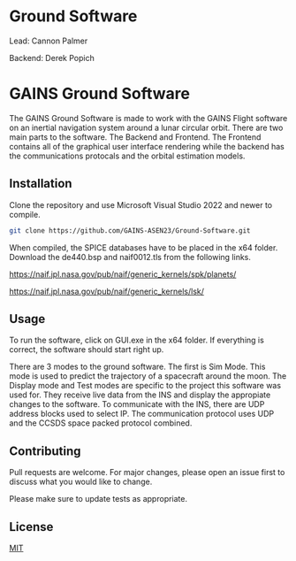 # Ground Software

Lead: Cannon Palmer

Backend: Derek Popich


# GAINS Ground Software

The GAINS Ground Software is made to work with the GAINS Flight software on an inertial navigation system around a lunar circular orbit. There are two main parts to the software. The Backend and Frontend. The Frontend contains all of the graphical user interface rendering while the backend has the communications protocals and the orbital estimation models. 

## Installation

Clone the repository and use Microsoft Visual Studio 2022 and newer to compile.

```bash
git clone https://github.com/GAINS-ASEN23/Ground-Software.git
```

When compiled, the SPICE databases have to be placed in the x64 folder. Download the de440.bsp and naif0012.tls from the following links.

https://naif.jpl.nasa.gov/pub/naif/generic_kernels/spk/planets/

https://naif.jpl.nasa.gov/pub/naif/generic_kernels/lsk/

## Usage
To run the software, click on GUI.exe in the x64 folder. If everything is correct, the software should start right up. 


There are 3 modes to the ground software. The first is Sim Mode. This mode is used to predict the trajectory of a spacecraft around the moon. The Display mode and Test modes are specific to the project this software was used for. They receive live data from the INS and display the appropiate changes to the software. To communicate with the INS, there are UDP address blocks used to select IP. The communication protocol uses UDP and the CCSDS space packed protocol combined. 

## Contributing

Pull requests are welcome. For major changes, please open an issue first
to discuss what you would like to change.

Please make sure to update tests as appropriate.

## License

[MIT](https://choosealicense.com/licenses/mit/)
